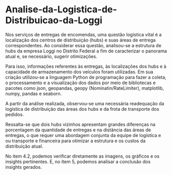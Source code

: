 # Analise-da-Logistica-de-Distribuicao-da-Loggi

Nos serviços de entregas de encomendas, uma questão logística vital é a localização dos centros de distribuição (hubs) e suas áreas de entrega correspondentes. Ao considerar essa questão, analisou-se a estrutura de hubs da empresa Loggi no Distrito Federal a fim de caracterizar o panorama atual e, se necessário, sugerir otimizações.

Para isso, informações referentes às entregas, às localizações dos hubs e à capacidade de armazenamento dos veículos foram utilizadas. Em sua criação utilizou-se a linguagem Python de programação para fazer a coleta, o processamento e a visualização dos dados por meio de bibliotecas e pacotes como json, geopandas, geopy (Nominatin/RateLimiter), matplotlib, numpy, pandas e seaborn.

A partir da análise realizada, observou-se uma necessária readequação da logística de distribuição das áreas dos hubs e da frota de transporte dos pedidos.

Ressalta-se que dois hubs vizinhos apresentam grandes diferenças na porcentagem da quantidade de entregas e na distância das áreas de entregas, o que requer uma abordagem conjunta da equipe de logística e ou transporte e financeira para otimizar a estrutura e os custos da distribuição atual.

No item 4.2, podemos verificar diretamente as imagens, os gráficos e os insights pertinentes. E, no item 5, podemos analisar a conclusão dos insights gerados.
